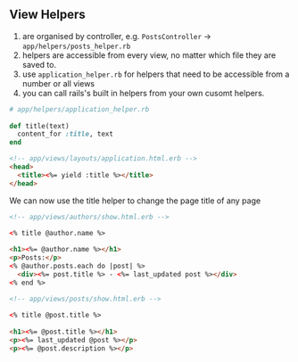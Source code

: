 ## View Helpers

1. are organised by controller, e.g. `PostsController` -> `app/helpers/posts_helper.rb`
2. helpers are accessible from every view, no matter which file they are saved to.
3. use `application_helper.rb` for helpers that need to be accessible from a number or all views
4. you can call rails's built in helpers from your own cusomt helpers.


```ruby
# app/helpers/application_helper.rb
 
def title(text)
  content_for :title, text
end
```

```html
<!-- app/views/layouts/application.html.erb -->
<head>
  <title><%= yield :title %></title>
</head>
```

We can now use the title helper to change the page title of any page

```html
<!-- app/views/authors/show.html.erb -->

<% title @author.name %>
 
<h1><%= @author.name %></h1>
<p>Posts:</p>
<% @author.posts.each do |post| %>
  <div><%= post.title %> - <%= last_updated post %></div>
<% end %>
```

```html
<!-- app/views/posts/show.html.erb -->
 
<% title @post.title %>
 
<h1><%= @post.title %></h1>
<p><%= last_updated @post %></p>
<p><%= @post.description %></p>
```